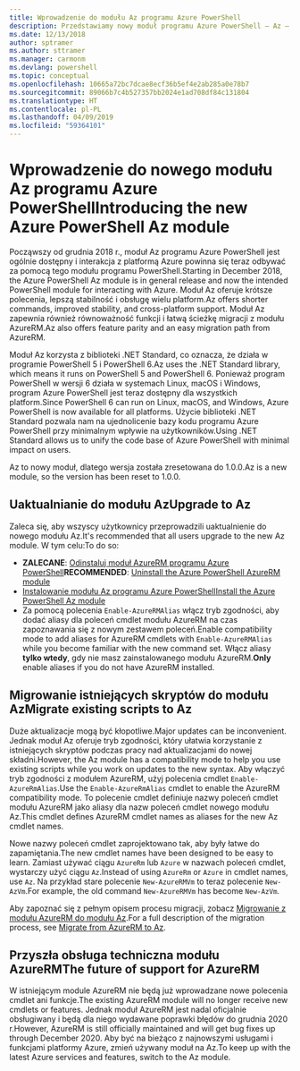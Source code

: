 ```yaml
---
title: Wprowadzenie do modułu Az programu Azure PowerShell
description: Przedstawiamy nowy moduł programu Azure PowerShell — Az — który zastąpi moduł AzureRM.
ms.date: 12/13/2018
author: sptramer
ms.author: sttramer
ms.manager: carmonm
ms.devlang: powershell
ms.topic: conceptual
ms.openlocfilehash: 10665a72bc7dcae8ecf36b5ef4e2ab285a0e78b7
ms.sourcegitcommit: 89066b7c4b527357bb2024e1ad708df84c131804
ms.translationtype: HT
ms.contentlocale: pl-PL
ms.lasthandoff: 04/09/2019
ms.locfileid: "59364101"
---
```

# <a name="introducing-the-new-azure-powershell-az-module"></a><span data-ttu-id="28ec7-103">Wprowadzenie do nowego modułu Az programu Azure PowerShell</span><span class="sxs-lookup"><span data-stu-id="28ec7-103">Introducing the new Azure PowerShell Az module</span></span>

<span data-ttu-id="28ec7-104">Począwszy od grudnia 2018 r., moduł Az programu Azure PowerShell jest ogólnie dostępny i interakcja z platformą Azure powinna się teraz odbywać za pomocą tego modułu programu PowerShell.</span><span class="sxs-lookup"><span data-stu-id="28ec7-104">Starting in December 2018, the Azure PowerShell Az module is in general release and now the intended PowerShell module for interacting with Azure.</span></span> <span data-ttu-id="28ec7-105">Moduł Az oferuje krótsze polecenia, lepszą stabilność i obsługę wielu platform.</span><span class="sxs-lookup"><span data-stu-id="28ec7-105">Az offers shorter commands, improved stability, and cross-platform support.</span></span> <span data-ttu-id="28ec7-106">Moduł Az zapewnia również równoważność funkcji i łatwą ścieżkę migracji z modułu AzureRM.</span><span class="sxs-lookup"><span data-stu-id="28ec7-106">Az also offers feature parity and an easy migration path from AzureRM.</span></span>

<span data-ttu-id="28ec7-107">Moduł Az korzysta z biblioteki .NET Standard, co oznacza, że działa w programie PowerShell 5 i PowerShell 6.</span><span class="sxs-lookup"><span data-stu-id="28ec7-107">Az uses the .NET Standard library, which means it runs on PowerShell 5 and PowerShell 6.</span></span>
<span data-ttu-id="28ec7-108">Ponieważ program PowerShell w wersji 6 działa w systemach Linux, macOS i Windows, program Azure PowerShell jest teraz dostępny dla wszystkich platform.</span><span class="sxs-lookup"><span data-stu-id="28ec7-108">Since PowerShell 6 can run on Linux, macOS, and Windows, Azure PowerShell is now available for all platforms.</span></span>
<span data-ttu-id="28ec7-109">Użycie biblioteki .NET Standard pozwala nam na ujednolicenie bazy kodu programu Azure PowerShell przy minimalnym wpływie na użytkowników.</span><span class="sxs-lookup"><span data-stu-id="28ec7-109">Using .NET Standard allows us to unify the code base of Azure PowerShell with minimal impact on users.</span></span>

<span data-ttu-id="28ec7-110">Az to nowy moduł, dlatego wersja została zresetowana do 1.0.0.</span><span class="sxs-lookup"><span data-stu-id="28ec7-110">Az is a new module, so the version has been reset to 1.0.0.</span></span>

## <a name="upgrade-to-az"></a><span data-ttu-id="28ec7-111">Uaktualnianie do modułu Az</span><span class="sxs-lookup"><span data-stu-id="28ec7-111">Upgrade to Az</span></span>

<span data-ttu-id="28ec7-112">Zaleca się, aby wszyscy użytkownicy przeprowadzili uaktualnienie do nowego modułu Az.</span><span class="sxs-lookup"><span data-stu-id="28ec7-112">It's recommended that all users upgrade to the new Az module.</span></span> <span data-ttu-id="28ec7-113">W tym celu:</span><span class="sxs-lookup"><span data-stu-id="28ec7-113">To do so:</span></span>

* <span data-ttu-id="28ec7-114">__ZALECANE__: [Odinstaluj moduł AzureRM programu Azure PowerShell](/powershell/azure/uninstall-az-ps#uninstall-the-azurerm-module)</span><span class="sxs-lookup"><span data-stu-id="28ec7-114">__RECOMMENDED__: [Uninstall the Azure PowerShell AzureRM module](/powershell/azure/uninstall-az-ps#uninstall-the-azurerm-module)</span></span>
* [<span data-ttu-id="28ec7-115">Instalowanie modułu Az programu Azure PowerShell</span><span class="sxs-lookup"><span data-stu-id="28ec7-115">Install the Azure PowerShell Az module</span></span>](/powershell/azure/install-az-ps)
* <span data-ttu-id="28ec7-116">Za pomocą polecenia `Enable-AzureRMAlias` włącz tryb zgodności, aby dodać aliasy dla poleceń cmdlet modułu AzureRM na czas zapoznawania się z nowym zestawem poleceń.</span><span class="sxs-lookup"><span data-stu-id="28ec7-116">Enable compatibility mode to add aliases for AzureRM cmdlets with `Enable-AzureRMAlias` while you become familiar with the new command set.</span></span> <span data-ttu-id="28ec7-117">Włącz aliasy __tylko wtedy__, gdy nie masz zainstalowanego modułu AzureRM.</span><span class="sxs-lookup"><span data-stu-id="28ec7-117">__Only__ enable aliases if you do not have AzureRM installed.</span></span>

## <a name="migrate-existing-scripts-to-az"></a><span data-ttu-id="28ec7-118">Migrowanie istniejących skryptów do modułu Az</span><span class="sxs-lookup"><span data-stu-id="28ec7-118">Migrate existing scripts to Az</span></span>

<span data-ttu-id="28ec7-119">Duże aktualizacje mogą być kłopotliwe.</span><span class="sxs-lookup"><span data-stu-id="28ec7-119">Major updates can be inconvenient.</span></span> <span data-ttu-id="28ec7-120">Jednak moduł Az oferuje tryb zgodności, który ułatwia korzystanie z istniejących skryptów podczas pracy nad aktualizacjami do nowej składni.</span><span class="sxs-lookup"><span data-stu-id="28ec7-120">However, the Az module has a compatibility mode to help you use existing scripts while you work on updates to the new syntax.</span></span> <span data-ttu-id="28ec7-121">Aby włączyć tryb zgodności z modułem AzureRM, użyj polecenia cmdlet `Enable-AzureRmAlias`.</span><span class="sxs-lookup"><span data-stu-id="28ec7-121">Use the `Enable-AzureRmAlias` cmdlet to enable the AzureRM compatibility mode.</span></span> <span data-ttu-id="28ec7-122">To polecenie cmdlet definiuje nazwy poleceń cmdlet modułu AzureRM jako aliasy dla nazw poleceń cmdlet nowego modułu Az.</span><span class="sxs-lookup"><span data-stu-id="28ec7-122">This cmdlet defines AzureRM cmdlet names as aliases for the new Az cmdlet names.</span></span>

<span data-ttu-id="28ec7-123">Nowe nazwy poleceń cmdlet zaprojektowano tak, aby były łatwe do zapamiętania.</span><span class="sxs-lookup"><span data-stu-id="28ec7-123">The new cmdlet names have been designed to be easy to learn.</span></span> <span data-ttu-id="28ec7-124">Zamiast używać ciągu `AzureRm` lub `Azure` w nazwach poleceń cmdlet, wystarczy użyć ciągu `Az`.</span><span class="sxs-lookup"><span data-stu-id="28ec7-124">Instead of using `AzureRm` or `Azure` in cmdlet names, use `Az`.</span></span> <span data-ttu-id="28ec7-125">Na przykład stare polecenie `New-AzureRMVm` to teraz polecenie `New-AzVm`.</span><span class="sxs-lookup"><span data-stu-id="28ec7-125">For example, the old command `New-AzureRMVm` has become `New-AzVm`.</span></span>

<span data-ttu-id="28ec7-126">Aby zapoznać się z pełnym opisem procesu migracji, zobacz [Migrowanie z modułu AzureRM do modułu Az](migrate-from-azurerm-to-az.md).</span><span class="sxs-lookup"><span data-stu-id="28ec7-126">For a full description of the migration process, see [Migrate from AzureRM to Az](migrate-from-azurerm-to-az.md).</span></span>

## <a name="the-future-of-support-for-azurerm"></a><span data-ttu-id="28ec7-127">Przyszła obsługa techniczna modułu AzureRM</span><span class="sxs-lookup"><span data-stu-id="28ec7-127">The future of support for AzureRM</span></span>

<span data-ttu-id="28ec7-128">W istniejącym module AzureRM nie będą już wprowadzane nowe polecenia cmdlet ani funkcje.</span><span class="sxs-lookup"><span data-stu-id="28ec7-128">The existing AzureRM module will no longer receive new cmdlets or features.</span></span> <span data-ttu-id="28ec7-129">Jednak moduł AzureRM jest nadal oficjalnie obsługiwany i będą dla niego wydawane poprawki błędów do grudnia 2020 r.</span><span class="sxs-lookup"><span data-stu-id="28ec7-129">However, AzureRM is still officially maintained and will get bug fixes up through December 2020.</span></span> <span data-ttu-id="28ec7-130">Aby być na bieżąco z najnowszymi usługami i funkcjami platformy Azure, zmień używany moduł na Az.</span><span class="sxs-lookup"><span data-stu-id="28ec7-130">To keep up with the latest Azure services and features, switch to the Az module.</span></span>
